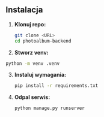 ## Instalacja

1.  **Klonuj repo:**

    ```bash
    git clone <URL>
    cd photoalbum-backend
    ```

2.  **Stworz venv:**
   
   ```bash
   python -m venv .venv
   ```

3.  **Instaluj wymagania:**
    
    ```bash
    pip install -r requirements.txt
    ```

4.  **Odpal serwis:**

    ```bash
    python manage.py runserver
    ```

